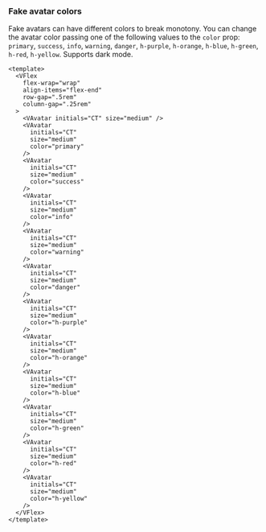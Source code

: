### Fake avatar colors

Fake avatars can have different colors to break monotony.
You can change the avatar color passing one of the following values
to the `color` prop: `primary`, `success`, `info`, `warning`, `danger`,
`h-purple`, `h-orange`, `h-blue`, `h-green`, `h-red`, `h-yellow`.
Supports dark mode.

<!--code-->

```vue
<template>
  <VFlex
    flex-wrap="wrap"
    align-items="flex-end"
    row-gap=".5rem"
    column-gap=".25rem"
  >
    <VAvatar initials="CT" size="medium" />
    <VAvatar
      initials="CT"
      size="medium"
      color="primary"
    />
    <VAvatar
      initials="CT"
      size="medium"
      color="success"
    />
    <VAvatar
      initials="CT"
      size="medium"
      color="info"
    />
    <VAvatar
      initials="CT"
      size="medium"
      color="warning"
    />
    <VAvatar
      initials="CT"
      size="medium"
      color="danger"
    />
    <VAvatar
      initials="CT"
      size="medium"
      color="h-purple"
    />
    <VAvatar
      initials="CT"
      size="medium"
      color="h-orange"
    />
    <VAvatar
      initials="CT"
      size="medium"
      color="h-blue"
    />
    <VAvatar
      initials="CT"
      size="medium"
      color="h-green"
    />
    <VAvatar
      initials="CT"
      size="medium"
      color="h-red"
    />
    <VAvatar
      initials="CT"
      size="medium"
      color="h-yellow"
    />
  </VFlex>
</template>
```

<!--/code-->

<!--example-->

<VFlex flex-wrap="wrap" align-items="flex-end" row-gap=".5rem" column-gap=".25rem">
  <VAvatar initials="CT" size="medium"/>
  <VAvatar initials="CT" size="medium" color="primary" />
  <VAvatar initials="CT" size="medium" color="success" />
  <VAvatar initials="CT" size="medium" color="info" />
  <VAvatar initials="CT" size="medium" color="warning" />
  <VAvatar initials="CT" size="medium" color="danger" />
  <VAvatar initials="CT" size="medium" color="h-purple" />
  <VAvatar initials="CT" size="medium" color="h-orange" />
  <VAvatar initials="CT" size="medium" color="h-blue" />
  <VAvatar initials="CT" size="medium" color="h-green" />
  <VAvatar initials="CT" size="medium" color="h-red" />
  <VAvatar initials="CT" size="medium" color="h-yellow" />
</VFlex>

<!--/example-->
